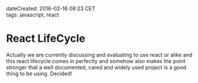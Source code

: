 dateCreated: 2016-02-16 08:23 CET  
tags: javascript, react  

# React LifeCycle

Actually we are currently discussing and evaluating to use react or alike
and this react lifecycle comes in perfectly and somehow
also makes the point stronger that a well documented, cared and widely used
project is a good thing to be using.
Decided!
